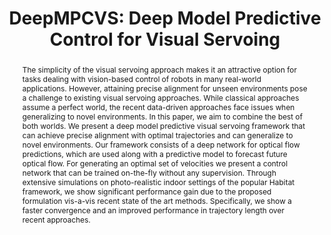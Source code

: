 ---
layout: project-page-new
title: "DeepMPCVS: Deep Model Predictive Control for Visual Servoing"
authors:
  - name: Pushkal Katara
    sup: 1
  - name: YVS Harish
    sup: 1
  - name: Harit Pandya
    sup: 3
  - name: Abhinav Gupta
    sup: 1
  - name: AadilMehdi Sanchawala
    sup: 1
  - name: Gourav Kumar
    sup: 2
  - name: K. Madhava Krishna
    sup: 1
  - name: Brojeshwar Bhowmick
    sup: 2
affiliations:
  - name: IIIT Hyderabad, India
    link: https://robotics.iiit.ac.in
    sup: 1
  - name: TCS Research and Innovation Labs, Kolkata, India
    link: #
    sup: 2
  - name: University of Lincoln, UK
    link: #
    sup: 3
permalink: ./publications/2020/DeepMPCVS
abstract: "The simplicity of the visual servoing approach makes it an attractive option for tasks dealing with vision-based control of robots in many real-world applications. However, attaining precise alignment for unseen environments pose a challenge to existing visual servoing approaches. While classical approaches assume a perfect world, the recent data-driven approaches face issues when generalizing to novel environments. In this paper, we aim to combine the best of both worlds. We present a deep model predictive visual servoing framework that can achieve precise alignment with optimal trajectories and can generalize to novel environments. Our framework consists of a deep network for optical flow predictions, which are used along with a predictive model to forecast future optical flow. For generating an optimal set of velocities we present a control network that can be trained on-the-fly without any supervision. Through extensive simulations on photo-realistic indoor settings of the popular Habitat framework, we show significant performance gain due to the proposed formulation vis-a-vis recent state of the art methods. Specifically, we show a faster convergence and an improved performance in trajectory length over recent approaches."
paper: https://robotics.iiit.ac.in/publications/2020/deep-mpc-for-visual-servoing/preprint.pdf
supplement: https://robotics.iiit.ac.in/publications/2020/deep-mpc-for-visual-servoing/supplementary.pdf
video: https://robotics.iiit.ac.in/publications/2020/deep-mpc-for-visual-servoing/video.mp4
# iframe: https://www.youtube.com/embed/jhjskX4FQwA

---